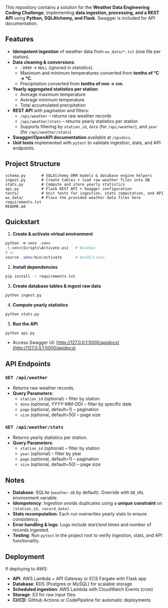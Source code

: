 
This repository contains a solution for the **Weather Data Engineering Coding Challenge**, implementing **data ingestion, processing, and a REST API** using **Python, SQLAlchemy, and Flask**. Swagger is included for API documentation.

## Features
- **Idempotent ingestion** of weather data from `wx_data/*.txt` (one file per station).
- **Data cleaning & conversions**:
  - `-9999` → `NULL` (ignored in statistics).
  - Maximum and minimum temperatures converted from **tenths of °C → °C**.
  - Precipitation converted from **tenths of mm → cm**.
- **Yearly aggregated statistics per station**:
  - Average maximum temperature
  - Average minimum temperature
  - Total accumulated precipitation
- **REST API** with pagination and filters:
  - `/api/weather` – returns raw weather records
  - `/api/weather/stats` – returns yearly statistics per station
  - Supports filtering by `station_id`, `date` (for `/api/weather`), and `year` (for `/api/weather/stats`)
- **Swagger/OpenAPI documentation** available at `/apidocs`.
- **Unit tests** implemented with `pytest` to validate ingestion, stats, and API endpoints.

## Project Structure
```
schema.py       # SQLAlchemy ORM models & database engine helpers
ingest.py       # Create tables + load raw weather files into DB
stats.py        # Compute and store yearly statistics
api.py          # Flask REST API + Swagger configuration
tests/          # Unit tests for ingestion, stats computation, and API
wx_data/        # Place the provided weather data files here
requirements.txt
README.md
```

## Quickstart

1. **Create & activate virtual environment**
```powershell
python -m venv .venv
.\.venv\Scripts\Activate.ps1   # Windows
# or
source .venv/bin/activate      # macOS/Linux
```

2. **Install dependencies**
```bash
pip install -r requirements.txt
```

3. **Create database tables & ingest raw data**
```bash
python ingest.py
```

4. **Compute yearly statistics**
```bash
python stats.py
```

5. **Run the API**
```bash
python api.py
```
- Access Swagger UI: [http://127.0.0.1:5000/apidocs](http://127.0.0.1:5000/apidocs)

## API Endpoints

### `GET /api/weather`
- Returns raw weather records.
- **Query Parameters**:
  - `station_id` (optional) – filter by station
  - `date` (optional, YYYY-MM-DD) – filter by specific date
  - `page` (optional, default=1) – pagination
  - `size` (optional, default=50) – page size

### `GET /api/weather/stats`
- Returns yearly statistics per station.
- **Query Parameters**:
  - `station_id` (optional) – filter by station
  - `year` (optional) – filter by year
  - `page` (optional, default=1) – pagination
  - `size` (optional, default=50) – page size

## Notes
- **Database**: SQLite (`weather.db` by default). Override with `DB_URL` environment variable.
- **Idempotency**: Ingestion avoids duplicates using a **unique constraint** on `(station_id, record_date)`.
- **Stats recomputation**: Each run overwrites yearly stats to ensure consistency.
- **Error handling & logs**: Logs include start/end times and number of records ingested.
- **Testing**: Run `pytest` in the project root to verify ingestion, stats, and API functionality.

## Deployment
If deploying to AWS:
- **API**: AWS Lambda + API Gateway or ECS Fargate with Flask app
- **Database**: RDS (Postgres or MySQL) for scalable storage
- **Scheduled ingestion**: AWS Lambda with CloudWatch Events (cron)
- **Storage**: S3 for raw input files
- **CI/CD**: GitHub Actions or CodePipeline for automatic deployments
